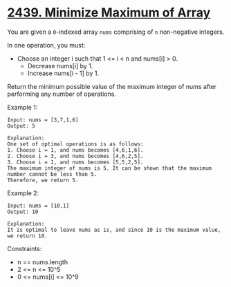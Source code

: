 # [2439. Minimize Maximum of Array](https://leetcode.com/problems/minimize-maximum-of-array/description/)

You are given a `0`-indexed array `nums` comprising of `n` non-negative integers.

In one operation, you must:

* Choose an integer i such that 1 <= i < n and nums[i] > 0.
    * Decrease nums[i] by 1.
    * Increase nums[i - 1] by 1.

Return the minimum possible value of the maximum integer of nums after performing any number of operations.

 

Example 1:

    Input: nums = [3,7,1,6]
    Output: 5

    Explanation:
    One set of optimal operations is as follows:
    1. Choose i = 1, and nums becomes [4,6,1,6].
    2. Choose i = 3, and nums becomes [4,6,2,5].
    3. Choose i = 1, and nums becomes [5,5,2,5].
    The maximum integer of nums is 5. It can be shown that the maximum number cannot be less than 5.
    Therefore, we return 5.

Example 2:

    Input: nums = [10,1]
    Output: 10

    Explanation:
    It is optimal to leave nums as is, and since 10 is the maximum value, we return 10.
 

Constraints:

* n == nums.length
* 2 <= n <= 10^5
* 0 <= nums[i] <= 10^9
